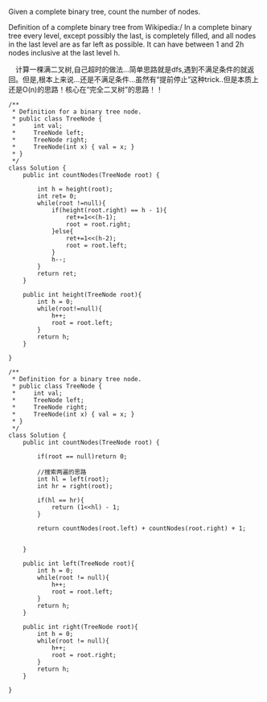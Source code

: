 Given a complete binary tree, count the number of nodes.

Definition of a complete binary tree from Wikipedia:/
In a complete binary tree every level, except possibly the last, is completely filled, and all nodes in the last level are as far left as possible. It can have between 1 and 2h nodes inclusive at the last level h.

&emsp;计算一棵满二叉树,自己超时的做法...简单思路就是dfs,遇到不满足条件的就返回。但是,根本上来说...还是不满足条件...虽然有“提前停止”这种trick..但是本质上还是O(n)的思路！核心在“完全二叉树”的思路！！


```
/**
 * Definition for a binary tree node.
 * public class TreeNode {
 *     int val;
 *     TreeNode left;
 *     TreeNode right;
 *     TreeNode(int x) { val = x; }
 * }
 */
class Solution {
    public int countNodes(TreeNode root) {
        
        int h = height(root);
        int ret= 0;
        while(root !=null){
            if(height(root.right) == h - 1){
                ret+=1<<(h-1);
                root = root.right;
            }else{
                ret+=1<<(h-2);
                root = root.left;
            }
            h--;
        }
        return ret;
    }
    
    public int height(TreeNode root){
        int h = 0;
        while(root!=null){
            h++;
            root = root.left;
        }
        return h;
    }
    
}
```


```
/**
 * Definition for a binary tree node.
 * public class TreeNode {
 *     int val;
 *     TreeNode left;
 *     TreeNode right;
 *     TreeNode(int x) { val = x; }
 * }
 */
class Solution {
    public int countNodes(TreeNode root) {
        
        if(root == null)return 0;
        
        //搜索两遍的思路
        int hl = left(root);
        int hr = right(root);
        
        if(hl == hr){
            return (1<<hl) - 1;
        }
        
        return countNodes(root.left) + countNodes(root.right) + 1;
        
        
    }
    
    public int left(TreeNode root){
        int h = 0;
        while(root != null){
            h++;
            root = root.left;
        }
        return h;
    }

    public int right(TreeNode root){
        int h = 0;
        while(root != null){
            h++;
            root = root.right;
        }
        return h;
    }
    
}
```


